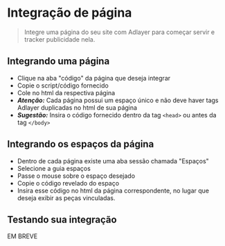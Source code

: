 # Integração de página
> Integre uma página do seu site com Adlayer para começar servir e tracker publicidade nela.

## Integrando uma página

* Clique na aba "código" da página que deseja integrar
* Copie o script/código fornecido
* Cole no html da respectiva página
* ***Atenção:*** Cada página possui um espaço único e não deve haver tags Adlayer duplicadas no html de sua página
* ***Sugestão:*** Insira o código fornecido dentro da tag ```<head>``` ou antes da tag ```</body>```

## Integrando os espaços da página

* Dentro de cada página existe uma aba sessão chamada "Espaços"
* Selecione a guia espaços
* Passe o mouse sobre o espaço desejado
* Copie o código revelado do espaço
* Insira esse código no html da página correspondente, no lugar que deseja exibir as peças vinculadas.

## Testando sua integração
EM BREVE

